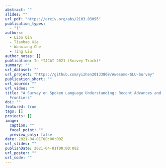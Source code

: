 ```yaml
---
abstract: ""
slides: ""
url_pdf: "https://arxiv.org/abs/2103.03095"
publication_types:
  - "1"
authors:
  - Libo Qin
  - Tianbao Xie
  - Wanxiang Che
  - Ting Liu
author_notes: []
publication: In *IJCAI 2021 (Survey Track)*
summary: ""
url_dataset: ""
url_project: "https://github.com/yizhen20133868/Awesome-SLU-Survey"
publication_short: ""
url_source: ""
url_video: ""
title: "A Survey on Spoken Language Understanding: Recent Advances and New
  Frontiers"
doi: ""
featured: true
tags: []
projects: []
image:
  caption: ""
  focal_point: ""
  preview_only: false
date: 2021-04-01T00:00:00Z
url_slides: ""
publishDate: 2021-04-01T00:00:00Z
url_poster: ""
url_code: ""
---
```

